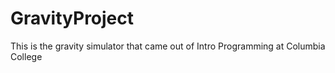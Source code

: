 # GravityProject
This is the gravity simulator that came out of Intro Programming at Columbia College
